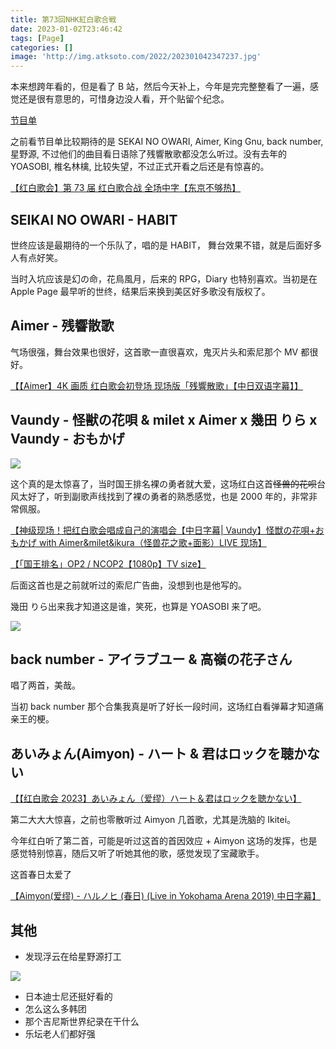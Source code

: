 ```yaml
---
title: 第73回NHK紅白歌合戦
date: 2023-01-02T23:46:42
tags: [Page]
categories: []
image: 'http://img.atksoto.com/2022/202301042347237.jpg'
---
```


本来想跨年看的，但是看了 B 站，然后今天补上，今年是完完整整看了一遍，感觉还是很有意思的，可惜身边没人看，开个贴留个纪念。

[节目单](https://www.nhk.or.jp/kouhaku/artist73/)

之前看节目单比较期待的是 SEKAI NO OWARI, Aimer, King Gnu, back number, 星野源, 不过他们的曲目看日语除了残響散歌都没怎么听过。没有去年的 YOASOBI, 椎名林檎, 比较失望，不过正式开看之后还是有惊喜的。

[【红白歌会】第 73 届 红白歌合战 全场中字【东京不够热】](https://www.bilibili.com/video/BV1Z24y1v7Q8)

## SEIKAI NO OWARI - HABIT

世终应该是最期待的一个乐队了，唱的是 HABIT， 舞台效果不错，就是后面好多人有点好笑。

当时入坑应该是幻の命，花鳥風月，后来的 RPG，Diary 也特别喜欢。当初是在 Apple Page 最早听的世终，结果后来换到美区好多歌没有版权了。

## Aimer - 残響散歌

气场很强，舞台效果也很好，这首歌一直很喜欢，鬼灭片头和索尼那个 MV 都很好。

[【【Aimer】4K 画质 红白歌会初登场 现场版「残響散歌」【中日双语字幕】】 ](https://www.bilibili.com/video/BV1844y1d7yZ/?share_source=copy_web&vd_source=0f81e822389e25130ee3df9f33980e8d)

## Vaundy - 怪獣の花唄 & milet x Aimer x 幾田 りら x Vaundy - おもかげ

![](http://img.atksoto.com/2022/202301050037024.webp)

这个真的是太惊喜了，当时国王排名裸の勇者就大爱，这场红白这首~~怪兽的花呗~~台风太好了，听到副歌声线找到了裸の勇者的熟悉感觉，也是 2000 年的，非常非常佩服。

[【神级现场！把红白歌会唱成自己的演唱会【中日字幕| Vaundy】怪獣の花唄+おもかげ with Aimer&milet&ikura（怪兽花之歌+面影）LIVE 现场】 ](https://www.bilibili.com/video/BV12P4y1v79R/?share_source=copy_web&vd_source=0f81e822389e25130ee3df9f33980e8d)

[【「国王排名」OP2 / NCOP2【1080p】TV size】 ](https://www.bilibili.com/video/BV1Ub4y1n7FV/?share_source=copy_web&vd_source=0f81e822389e25130ee3df9f33980e8d)

后面这首也是之前就听过的索尼广告曲，没想到也是他写的。

幾田 りら出来我才知道这是谁，笑死，也算是 YOASOBI 来了吧。

![](http://img.atksoto.com/2022/202301050040504.webp)

## back number - アイラブユー & 高嶺の花子さん

唱了两首，美哉。

当初 back number 那个合集我真是听了好长一段时间，这场红白看弹幕才知道痛亲王的梗。

## あいみょん(Aimyon) - ハート & 君はロックを聴かない

[【【红白歌会 2023】あいみょん（爱缪）ハート＆君はロックを聴かない】](https://www.bilibili.com/video/BV1BM411y7U2/?share_source=copy_web&vd_source=0f81e822389e25130ee3df9f33980e8d)

第二大大大惊喜，之前也零散听过 Aimyon 几首歌，尤其是洗脑的 Ikitei。

今年红白听了第二首，可能是听过这首的首因效应 + Aimyon 这场的发挥，也是感觉特别惊喜，随后又听了听她其他的歌，感觉发现了宝藏歌手。

这首春日太爱了

[【Aimyon(爱缪) - ハルノヒ (春日) (Live in Yokohama Arena 2019) 中日字幕】 ](https://www.bilibili.com/video/BV1Zo4y1R75W/?share_source=copy_web&vd_source=0f81e822389e25130ee3df9f33980e8d)

## 其他

- 发现浮云在给星野源打工

![](http://img.atksoto.com/2022/202301050034369.png)

- 日本迪士尼还挺好看的
- 怎么这么多韩团
- 那个吉尼斯世界纪录在干什么
- 乐坛老人们都好强
